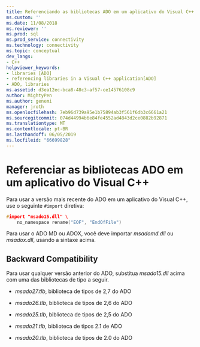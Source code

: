 ```yaml
---
title: Referenciando as bibliotecas ADO em um aplicativo do Visual C++ | Microsoft Docs
ms.custom: ''
ms.date: 11/08/2018
ms.reviewer: ''
ms.prod: sql
ms.prod_service: connectivity
ms.technology: connectivity
ms.topic: conceptual
dev_langs:
- C++
helpviewer_keywords:
- libraries [ADO]
- referencing libraries in a Visual C++ application[ADO]
- ADO, libraries
ms.assetid: d3ea12ec-bca8-48c3-af57-ce14576108c9
author: MightyPen
ms.author: genemi
manager: jroth
ms.openlocfilehash: 7eb96d739a95e1b75894ab3f561f6db3c6661a21
ms.sourcegitcommit: 074d44994b6e84fe4552ad4843d2ce0882b92871
ms.translationtype: MT
ms.contentlocale: pt-BR
ms.lasthandoff: 06/05/2019
ms.locfileid: "66699828"
---
```

# <a name="referencing-the-ado-libraries-in-a-visual-c-application"></a>Referenciar as bibliotecas ADO em um aplicativo do Visual C++
Para usar a versão mais recente do ADO em um aplicativo do Visual C++, use o seguinte `#import` diretiva:  
  
```cpp
#import "msado15.dll" \  
    no_namespace rename("EOF", "EndOfFile")  
```  
  
 Para usar o ADO MD ou ADOX, você deve importar *msadomd.dll* ou *msadox.dll*, usando a sintaxe acima.  
  
## <a name="backward-compatibility"></a>Backward Compatibility  
 Para usar qualquer versão anterior do ADO, substitua *msado15.dll* acima com uma das bibliotecas de tipo a seguir.  
  
-   *msado27.tlb*, biblioteca de tipos de 2,7 do ADO  
  
-   *msado26.tlb*, biblioteca de tipos de 2,6 do ADO  
  
-   *msado25.tlb*, biblioteca de tipos de 2,5 do ADO  
  
-   *msado21.tlb*, biblioteca de tipos 2.1 de ADO  
  
-   *msado20.tlb*, biblioteca de tipos de 2.0 do ADO
